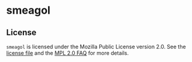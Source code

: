 # smeagol

## License

`smeagol` is licensed under the Mozilla Public License version 2.0. See the
[license file](https://github.com/billyrieger/smeagol/blob/master/LICENSE) and
the [MPL 2.0 FAQ](https://www.mozilla.org/en-US/MPL/2.0/FAQ/) for more details.
